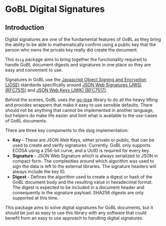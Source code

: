 # GoBL Digital Signatures

## Introduction

Digital signatures are one of the fundamental features of GoBL as they bring the ability to be able to mathematically confirm using a public key that the person who owns the private key really did create the document.

This `dsig` package aims to bring together the functionality required to handle GoBL document digests and signatures in one place so they are easy and convenient to use.

Signatures in GoBL use the [Javascript Object Signing and Encryption (JOSE)](https://datatracker.ietf.org/wg/jose/about/) standards specifically around [JSON Web Signatures (JWS) (RFC7515)](https://datatracker.ietf.org/doc/html/rfc7515) and [JSON Web Keys (JWK) (RFC7517)](https://datatracker.ietf.org/doc/html/rfc7517).

Behind the scenes, GoBL uses the [go-jose](https://github.com/go-jose/go-jose) library to do all the heavy lifting and provides wrappers that make it easy to use sensible defaults. There should not be anything that cannot be implemented in another language, but helpers do make life easier and limit what is available to the use-cases of GoBL documents.

There are three key components to the dsig implementation:

 * **Key** - These are JSON Web Keys, either private or public, that can be used to create and verify signatures. Currently, GoBL only supports ECDSA using a 256-bit curve, and a UUID is required for every key.
 * **Signature** - JSON Web Signature which is always serialized to JSON in compact form. The complexities around which algorithm was used to sign the data is left to the external libraries. The signature headers will always include the key ID.
 * **Digest** - Defines the algorithm used to create a digest or hash of the GoBL document body and the resulting value in hexadecimal format. The digest is expected to be included in a document header and consequently in the signature payload. SHA256 digests are only supported at this time.

This package aims to solve digital signatures for GoBL documents, but it should be just as easy to use this library with any software that could benefit from an easy to use approach to handling digital signatures.
